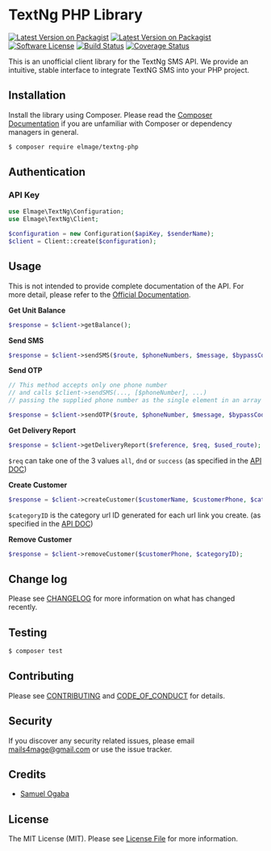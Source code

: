 # TextNg PHP Library

[![Latest Version on Packagist][ico-version-dev]][link-packagist]
[![Latest Version on Packagist][ico-version]][link-packagist]
[![Software License][ico-license]](LICENSE.md)
[![Build Status][ico-travis]][link-travis]
[![Coverage Status][ico-scrutinizer]][link-scrutinizer]

This is an unofficial client library for the TextNg SMS API. We provide an intuitive, stable interface to integrate TextNG SMS into your PHP project.

## Installation
Install the library using Composer. Please read the [Composer Documentation](https://getcomposer.org/doc/01-basic-usage.md) if you are unfamiliar with Composer or dependency managers in general.

``` bash
$ composer require elmage/textng-php
```

## Authentication

### API Key
```php
use Elmage\TextNg\Configuration;
use Elmage\TextNg\Client;

$configuration = new Configuration($apiKey, $senderName);
$client = Client::create($configuration);
```

## Usage
This is not intended to provide complete documentation of the API. For more detail, please refer to the [Official Documentation](https://textng.xyz/api).

**Get Unit Balance**

```php
$response = $client->getBalance();
```
**Send SMS**

```php
$response = $client->sendSMS($route, $phoneNumbers, $message, $bypassCode, $optionalParamsArray);
```


**Send OTP**

```php
// This method accepts only one phone number 
// and calls $client->sendSMS(..., [$phoneNumber], ...)
// passing the supplied phone number as the single element in an array

$response = $client->sendOTP($route, $phoneNumber, $message, $bypassCode, $optionalParamsArray);
```

**Get Delivery Report**

```php
$response = $client->getDeliveryReport($reference, $req, $used_route);
```
```$req``` can take one of the 3 values ```all```, ```dnd``` or ```success``` (as specified in the [API DOC](https://textng.xyz/api)) 

**Create Customer**

```php
$response = $client->createCustomer($customerName, $customerPhone, $categoryID);
```
```$categoryID``` is the category url ID generated for each url link you create. (as specified in the [API DOC](https://textng.xyz/api/#addcustomer))

**Remove Customer**

```php
$response = $client->removeCustomer($customerPhone, $categoryID);
```

## Change log

Please see [CHANGELOG](CHANGELOG.md) for more information on what has changed recently.

## Testing

``` bash
$ composer test
```

## Contributing

Please see [CONTRIBUTING](CONTRIBUTING.md) and [CODE_OF_CONDUCT](CODE_OF_CONDUCT.md) for details.

## Security

If you discover any security related issues, please email mails4mage@gmail.com or use the issue tracker.

## Credits

- [Samuel Ogaba][link-author]

## License

The MIT License (MIT). Please see [License File](LICENSE.md) for more information.

[ico-version]: https://poser.pugx.org/elmage/textng-php/version
[ico-version-dev]: https://poser.pugx.org/elmage/textng-php/v/unstable
[ico-license]: https://img.shields.io/badge/license-MIT-brightgreen.svg?style=flat-square
[ico-travis]: https://travis-ci.com/elmage/textng-php.svg?branch=master
[ico-scrutinizer]: https://scrutinizer-ci.com/g/elmage/textng-php/badges/coverage.png?b=master
[ico-code-quality]: https://scrutinizer-ci.com/g/elmage/textng-php/badges/quality-score.png?b=master
[ico-downloads]: https://poser.pugx.org/elmage/textng-php/d/total.svg

[link-packagist]: https://packagist.org/packages/elmage/textng-php
[link-travis]: https://travis-ci.org/elmage/textng-php
[link-scrutinizer]: https://scrutinizer-ci.com/g/elmage/textng-php/code-structure
[link-code-quality]: https://scrutinizer-ci.com/g/elmage/textng-php
[link-downloads]: https://packagist.org/packages/elmage/textng-php
[link-author]: https://github.com/elmage
